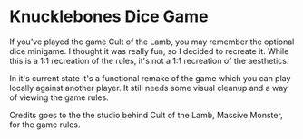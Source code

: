 # Knucklebones Dice Game

If you've played the game Cult of the Lamb, you may remember the optional dice minigame. I thought it was really fun, so I decided to recreate it. While this is a 1:1 recreation of the rules, it's not a 1:1 recreation of the aesthetics.

In it's current state it's a functional remake of the game which you can play locally against another player. It still needs some visual cleanup and a way of viewing the game rules.

Credits goes to the the studio behind Cult of the Lamb, Massive Monster, for the game rules.
